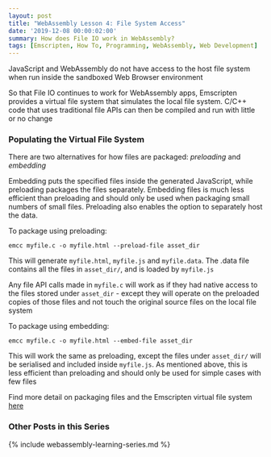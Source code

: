 ```yaml
---
layout: post
title: "WebAssembly Lesson 4: File System Access"
date: '2019-12-08 00:00:02:00'
summary: How does File IO work in WebAssembly?
tags: [Emscripten, How To, Programming, WebAssembly, Web Development]
---
```

 
JavaScript and WebAssembly do not have access to the host file system when run inside the sandboxed Web Browser environment

So that File IO continues to work for WebAssembly apps, Emscripten provides a virtual file system that simulates the local file system. C/C++ code that uses traditional file APIs can then be compiled and run with little or no change
 
### Populating the Virtual File System

There are two alternatives for how files are packaged: *preloading* and *embedding*

Embedding puts the specified files inside the generated JavaScript, while preloading packages the files separately. Embedding files is much less efficient than preloading and should only be used when packaging small numbers of small files. Preloading also enables the option to separately host the data.

To package using preloading:

```
emcc myfile.c -o myfile.html --preload-file asset_dir
```

This will generate `myfile.html`, `myfile.js` and `myfile.data`. The .data file contains all the files in `asset_dir/`, and is loaded by `myfile.js`

Any file API calls made in `myfile.c` will work as if they had native access to the files stored under `asset_dir` - except they will operate on the preloaded copies of those files and not touch the original source files on the local file system 

To package using embedding:

```
emcc myfile.c -o myfile.html --embed-file asset_dir
```

This will work the same as preloading, except the files under `asset_dir/` will be serialised and included inside `myfile.js`. As mentioned above, this is less efficient than preloading and should only be used for simple cases with few files

Find more detail on packaging files and the Emscripten virtual file system <a href="https://emscripten.org/docs/porting/files/packaging_files.html#packaging-files" target="_blank">here</a>


### Other Posts in this Series

{% include webassembly-learning-series.md %}
